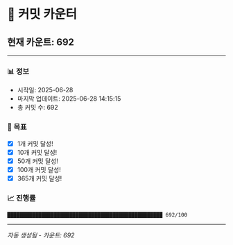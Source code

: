 # 🔢 커밋 카운터

## 현재 카운트: 692

---

### 📊 정보
- 시작일: 2025-06-28
- 마지막 업데이트: 2025-06-28 14:15:15
- 총 커밋 수: 692

### 🎯 목표
- [x] 1개 커밋 달성!
- [x] 10개 커밋 달성!
- [x] 50개 커밋 달성!
- [x] 100개 커밋 달성!
- [x] 365개 커밋 달성!

### 📈 진행률
```
██████████████████████████████████████████████████ 692/100
```

---
*자동 생성됨 - 카운트: 692*
